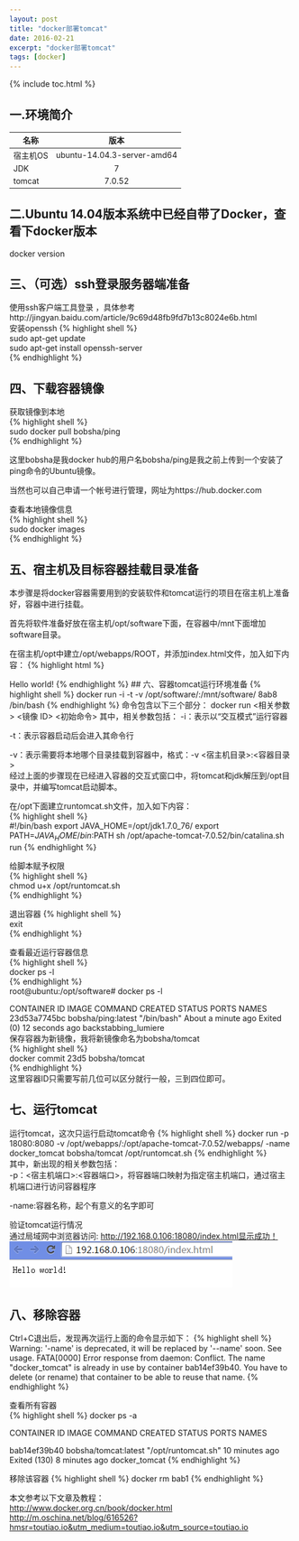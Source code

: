 ```yaml
---
layout: post
title: "docker部署tomcat"
date: 2016-02-21
excerpt: "docker部署tomcat"
tags: [docker]
---
```


{% include toc.html %}  

## 一.环境简介

| 名称       | 版本           | 
| ------------- |:-------------:| 
| 宿主机OS      | ubuntu-14.04.3-server-amd64 | 
| JDK      | 7     | 
| tomcat |  7.0.52      | 

## 二.Ubuntu 14.04版本系统中已经自带了Docker，查看下docker版本   
docker version


## 三、（可选）ssh登录服务器端准备
使用ssh客户端工具登录 ，具体参考http://jingyan.baidu.com/article/9c69d48fb9fd7b13c8024e6b.html    
安装openssh
{% highlight shell %}   
sudo apt-get update   
sudo apt-get install openssh-server   
{% endhighlight %}     

## 四、下载容器镜像   
获取镜像到本地   
{% highlight shell %}    
sudo docker pull bobsha/ping   
{% endhighlight %}   


这里bobsha是我docker hub的用户名bobsha/ping是我之前上传到一个安装了ping命令的Ubuntu镜像。

当然也可以自己申请一个帐号进行管理，网址为https://hub.docker.com   

查看本地镜像信息   
{% highlight shell %}    
sudo docker images  
{% endhighlight %}   
## 五、宿主机及目标容器挂载目录准备
本步骤是将docker容器需要用到的安装软件和tomcat运行的项目在宿主机上准备好，容器中进行挂载。   

首先将软件准备好放在宿主机/opt/software下面，在容器中/mnt下面增加software目录。   

在宿主机/opt中建立/opt/webapps/ROOT，并添加index.html文件，加入如下内容： 
{% highlight html %}   
<html>   
<body>Hello world!</body>
</html>   
{% endhighlight %}  
## 六、容器tomcat运行环境准备
{% highlight shell %}    
docker run -i -t -v /opt/software/:/mnt/software/ 8ab8 /bin/bash 
{% endhighlight %} 
命令包含以下三个部分：   
docker run <相关参数> <镜像 ID> <初始命令>   
其中，相关参数包括：   
-i：表示以“交互模式”运行容器   

-t：表示容器启动后会进入其命令行   

-v：表示需要将本地哪个目录挂载到容器中，格式：-v <宿主机目录>:<容器目录>   
经过上面的步骤现在已经进入容器的交互式窗口中，将tomcat和jdk解压到/opt目录中，并编写tomcat启动脚本。   

在/opt下面建立runtomcat.sh文件，加入如下内容：   
{% highlight shell %}   
 #!/bin/bash
export JAVA_HOME=/opt/jdk1.7.0_76/
export PATH=$JAVA_HOME/bin:$PATH
sh /opt/apache-tomcat-7.0.52/bin/catalina.sh run
{% endhighlight %} 

给脚本赋予权限   
{% highlight shell %}    
chmod u+x /opt/runtomcat.sh   
{% endhighlight %}   

退出容器
{% highlight shell %}    
exit    
{% endhighlight %}   

查看最近运行容器信息   
{% highlight shell %}      
docker ps -l    
{% endhighlight %}  
root@ubuntu:/opt/software# docker ps -l   
 
CONTAINER ID IMAGE COMMAND CREATED STATUS PORTS NAMES   
23d53a7745bc bobsha/ping:latest "/bin/bash" About a minute ago Exited (0) 12    seconds ago backstabbing_lumiere   
保存容器为新镜像，我将新镜像命名为bobsha/tomcat   
{% highlight shell %}      
docker commit 23d5 bobsha/tomcat   
{% endhighlight %}  
这里容器ID只需要写前几位可以区分就行一般，三到四位即可。
   
## 七、运行tomcat

运行tomcat，这次只运行启动tomcat命令
{% highlight shell %} 
docker run  -p 18080:8080 -v /opt/webapps/:/opt/apache-tomcat-7.0.52/webapps/ -name docker_tomcat bobsha/tomcat /opt/runtomcat.sh
{% endhighlight %}    
其中，新出现的相关参数包括：   
-p：<宿主机端口>:<容器端口>，将容器端口映射为指定宿主机端口，通过宿主机端口进行访问容器程序   

-name:容器名称，起个有意义的名字即可   

验证tomcat运行情况   
通过局域网中浏览器访问: http://192.168.0.106:18080/index.html显示成功！   
 <img src="/img/in-post/docker-deploy-tomcat/helloworld.png">
 
## 八、移除容器
Ctrl+C退出后，发现再次运行上面的命令显示如下：
{% highlight shell %} 
Warning: '-name' is deprecated, it will be replaced by '--name' soon. See usage.
FATA[0000] Error response from daemon: Conflict. The name "docker_tomcat" is already in use by container bab14ef39b40. You have to delete (or rename) that container to be able to reuse that name.
{% endhighlight %}  

查看所有容器   
{% highlight shell %} 
docker ps -a   

CONTAINER ID        IMAGE                  COMMAND                CREATED             STATUS                       PORTS                     NAMES

bab14ef39b40        bobsha/tomcat:latest   "/opt/runtomcat.sh"    10 minutes ago      Exited (130) 8 minutes ago                             docker_tomcat 
{% endhighlight %}  

移除该容器
{% highlight shell %}
docker rm bab1 
{% endhighlight %}  

本文参考以下文章及教程：   
http://www.docker.org.cn/book/docker.html   
http://m.oschina.net/blog/616526?hmsr=toutiao.io&utm_medium=toutiao.io&utm_source=toutiao.io   